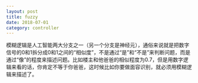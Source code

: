 ```yaml
---
layout: post
title: fuzzy
date: 2018-07-01
category: controller
---
```


模糊逻辑是人工智能两大分支之一（另一个分支是神经元），通俗来说就是把数字信号的0和1拆分成0和1之间的“相似度”，不是通过“是”和“不是”来判断问题，而是通过“像”的程度来描述问题。比如楼主和他爸爸的相似程度为0.7，但是用数字逻辑来看的话，你肯定不等于你爸爸，这时候比如你要做面容识别，就必须用模糊逻辑来描述了。